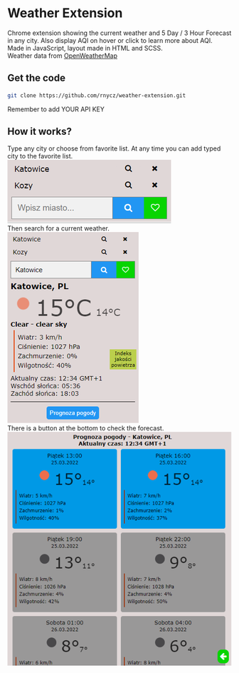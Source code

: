 # Weather Extension

Chrome extension showing the current weather and 5 Day / 3 Hour Forecast in any city. Also display AQI on hover or click to learn more about AQI. <br />
Made in JavaScript, layout made in HTML and SCSS.<br />
Weather data from [OpenWeatherMap](https://openweathermap.org/)

## Get the code

```bash
git clone https://github.com/rnycz/weather-extension.git
```
Remember to add YOUR API KEY

## How it works?

Type any city or choose from favorite list. At any time you can add typed city to the favorite list. <br />
![](images/1.PNG) <br />
Then search for a current weather.<br />
![](images/2.PNG)<br />
There is a button at the bottom to check the forecast.<br />
![](images/3.PNG)